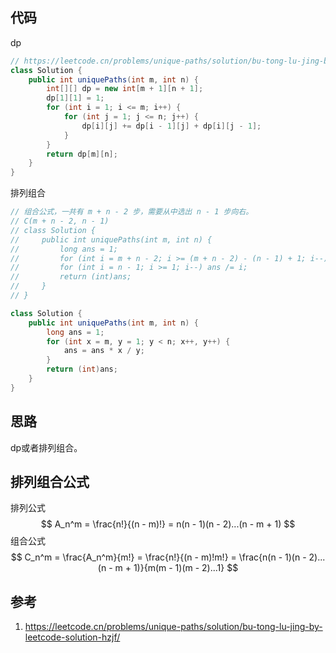 ## 代码

dp

```java
// https://leetcode.cn/problems/unique-paths/solution/bu-tong-lu-jing-by-leetcode-solution-hzjf/
class Solution {
    public int uniquePaths(int m, int n) {
        int[][] dp = new int[m + 1][n + 1];
        dp[1][1] = 1;
        for (int i = 1; i <= m; i++) {
            for (int j = 1; j <= n; j++) {
                dp[i][j] += dp[i - 1][j] + dp[i][j - 1];
            }
        }
        return dp[m][n];
    }
}
```

排列组合

```java
// 组合公式，一共有 m + n - 2 步，需要从中选出 n - 1 步向右。
// C(m + n - 2, n - 1)
// class Solution {
//     public int uniquePaths(int m, int n) {
//         long ans = 1;
//         for (int i = m + n - 2; i >= (m + n - 2) - (n - 1) + 1; i--) ans *= i;
//         for (int i = n - 1; i >= 1; i--) ans /= i;
//         return (int)ans;
//     }
// }

class Solution {
    public int uniquePaths(int m, int n) {
        long ans = 1;
        for (int x = m, y = 1; y < n; x++, y++) {
            ans = ans * x / y;
        }
        return (int)ans;
    }
}

```



## 思路

dp或者排列组合。

## 排列组合公式

排列公式
$$
A_n^m = \frac{n!}{(n - m)!} = n(n - 1)(n - 2)...(n - m + 1)
$$
组合公式
$$
C_n^m = \frac{A_n^m}{m!} = \frac{n!}{(n - m)!m!} = \frac{n(n - 1)(n - 2)...(n - m + 1)}{m(m - 1)(m - 2)...1}
$$


## 参考

1. https://leetcode.cn/problems/unique-paths/solution/bu-tong-lu-jing-by-leetcode-solution-hzjf/
